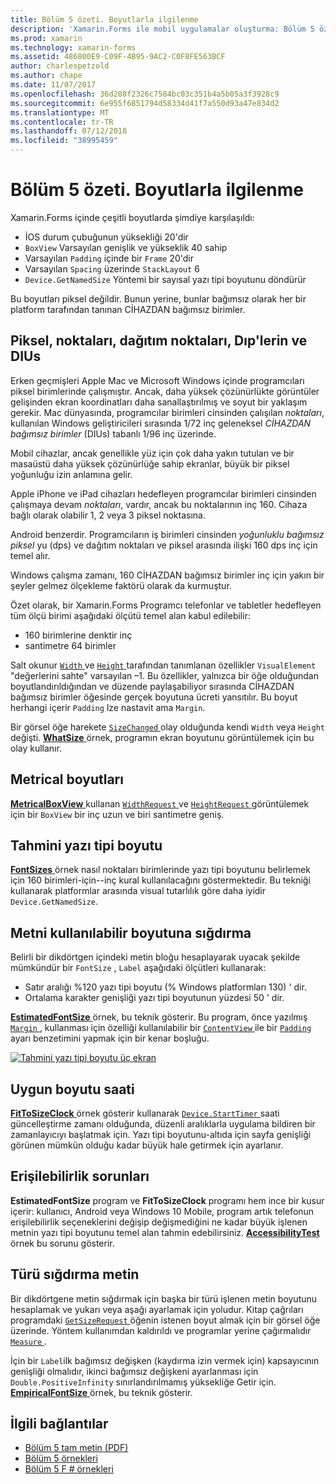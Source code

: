 ```yaml
---
title: Bölüm 5 özeti. Boyutlarla ilgilenme
description: 'Xamarin.Forms ile mobil uygulamalar oluşturma: Bölüm 5 özeti. Boyutlarla ilgilenme'
ms.prod: xamarin
ms.technology: xamarin-forms
ms.assetid: 486800E9-C09F-4B95-9AC2-C0F8FE563BCF
author: charlespetzold
ms.author: chape
ms.date: 11/07/2017
ms.openlocfilehash: 36d208f2326c7584bc03c351b4a5b05a3f3928c9
ms.sourcegitcommit: 6e955f6851794d58334d41f7a550d93a47e834d2
ms.translationtype: MT
ms.contentlocale: tr-TR
ms.lasthandoff: 07/12/2018
ms.locfileid: "38995459"
---
```

# <a name="summary-of-chapter-5-dealing-with-sizes"></a>Bölüm 5 özeti. Boyutlarla ilgilenme

Xamarin.Forms içinde çeşitli boyutlarda şimdiye karşılaşıldı:

- İOS durum çubuğunun yüksekliği 20'dir
- `BoxView` Varsayılan genişlik ve yükseklik 40 sahip
- Varsayılan `Padding` içinde bir `Frame` 20'dir
- Varsayılan `Spacing` üzerinde `StackLayout` 6
- `Device.GetNamedSize` Yöntemi bir sayısal yazı tipi boyutunu döndürür

Bu boyutları piksel değildir. Bunun yerine, bunlar bağımsız olarak her bir platform tarafından tanınan CİHAZDAN bağımsız birimler.

## <a name="pixels-points-dps-dips-and-dius"></a>Piksel, noktaları, dağıtım noktaları, Dıp'lerin ve DIUs

Erken geçmişleri Apple Mac ve Microsoft Windows içinde programcıları piksel birimlerinde çalışmıştır. Ancak, daha yüksek çözünürlükte görüntüler gelişinden ekran koordinatları daha sanallaştırılmış ve soyut bir yaklaşım gerekir. Mac dünyasında, programcılar birimleri cinsinden çalışılan *noktaları*, kullanılan Windows geliştiricileri sırasında 1/72 inç geleneksel *CİHAZDAN bağımsız birimler* (DIUs) tabanlı 1/96 inç üzerinde.

Mobil cihazlar, ancak genellikle yüz için çok daha yakın tutulan ve bir masaüstü daha yüksek çözünürlüğe sahip ekranlar, büyük bir piksel yoğunluğu izin anlamına gelir.

Apple iPhone ve iPad cihazları hedefleyen programcılar birimleri cinsinden çalışmaya devam *noktaları*, vardır, ancak bu noktalarının inç 160. Cihaza bağlı olarak olabilir 1, 2 veya 3 piksel noktasına.

Android benzerdir. Programcıların iş birimleri cinsinden *yoğunluklu bağımsız piksel* yu (dps) ve dağıtım noktaları ve piksel arasında ilişki 160 dps inç için temel alır.

Windows çalışma zamanı, 160 CİHAZDAN bağımsız birimler inç için yakın bir şeyler gelmez ölçekleme faktörü olarak da kurmuştur.

Özet olarak, bir Xamarin.Forms Programcı telefonlar ve tabletler hedefleyen tüm ölçü birimi aşağıdaki ölçütü temel alan kabul edilebilir:

- 160 birimlerine denktir inç
- santimetre 64 birimler

Salt okunur [ `Width` ](xref:Xamarin.Forms.VisualElement.Width) ve [ `Height` ](xref:Xamarin.Forms.VisualElement.Height) tarafından tanımlanan özellikler `VisualElement` "değerlerini sahte" varsayılan &ndash;1. Bu özellikler, yalnızca bir öğe olduğundan boyutlandırıldığından ve düzende paylaşabiliyor sırasında CİHAZDAN bağımsız birimler öğesinde gerçek boyutuna ücreti yansıtılır. Bu boyut herhangi içerir `Padding` lze nastavit ama `Margin`.

Bir görsel öğe harekete [ `SizeChanged` ](xref:Xamarin.Forms.VisualElement.SizeChanged) olay olduğunda kendi `Width` veya `Height` değişti. [ **WhatSize** ](https://github.com/xamarin/xamarin-forms-book-samples/tree/master/Chapter05/WhatSize) örnek, programın ekran boyutunu görüntülemek için bu olay kullanır.

## <a name="metrical-sizes"></a>Metrical boyutları

[ **MetricalBoxView** ](https://github.com/xamarin/xamarin-forms-book-samples/tree/master/Chapter05/MetricalBoxView) kullanan [ `WidthRequest` ](xref:Xamarin.Forms.VisualElement.WidthRequest) ve [ `HeightRequest` ](xref:Xamarin.Forms.VisualElement.HeightRequest) görüntülemek için bir `BoxView` bir inç uzun ve biri santimetre geniş.

## <a name="estimated-font-sizes"></a>Tahmini yazı tipi boyutu

[ **FontSizes** ](https://github.com/xamarin/xamarin-forms-book-samples/tree/master/Chapter05/FontSizes) örnek nasıl noktaları birimlerinde yazı tipi boyutunu belirlemek için 160 birimleri-için--inç kural kullanılacağını göstermektedir. Bu tekniği kullanarak platformlar arasında visual tutarlılık göre daha iyidir `Device.GetNamedSize`.

## <a name="fitting-text-to-available-size"></a>Metni kullanılabilir boyutuna sığdırma

Belirli bir dikdörtgen içindeki metin bloğu hesaplayarak uyacak şekilde mümkündür bir `FontSize` , `Label` aşağıdaki ölçütleri kullanarak:

- Satır aralığı %120 yazı tipi boyutu (% Windows platformları 130) ' dir.
- Ortalama karakter genişliği yazı tipi boyutunun yüzdesi 50 ' dir.

[ **EstimatedFontSize** ](https://github.com/xamarin/xamarin-forms-book-samples/tree/master/Chapter05/EstimatedFontSize) örnek, bu teknik gösterir. Bu program, önce yazılmış [ `Margin` ](xref:Xamarin.Forms.View.Margin) , kullanması için özelliği kullanılabilir bir [ `ContentView` ](xref:Xamarin.Forms.ContentView) ile bir [ `Padding` ](xref:Xamarin.Forms.Layout.Padding) ayarı benzetimini yapmak için bir kenar boşluğu.

[![Tahmini yazı tipi boyutu üç ekran](images/ch05fg07-small.png "metin sığdırmak için kullanılabilen boyut")](images/ch05fg07-large.png#lightbox "metin sığdırmak için kullanılabilen boyut")

## <a name="a-fit-to-size-clock"></a>Uygun boyutu saati

[ **FitToSizeClock** ](https://github.com/xamarin/xamarin-forms-book-samples/tree/master/Chapter05/FitToSizeClock) örnek gösterir kullanarak [ `Device.StartTimer` ](xref:Xamarin.Forms.Device.StartTimer(System.TimeSpan,System.Func{System.Boolean})) saati güncelleştirme zamanı olduğunda, düzenli aralıklarla uygulama bildiren bir zamanlayıcıyı başlatmak için. Yazı tipi boyutunu-altıda için sayfa genişliği görünen mümkün olduğu kadar büyük hale getirmek için ayarlanır.

## <a name="accessibility-issues"></a>Erişilebilirlik sorunları

**EstimatedFontSize** program ve **FitToSizeClock** programı hem ince bir kusur içerir: kullanıcı, Android veya Windows 10 Mobile, program artık telefonun erişilebilirlik seçeneklerini değişip değişmediğini ne kadar büyük işlenen metnin yazı tipi boyutunu temel alan tahmin edebilirsiniz. [ **AccessibilityTest** ](https://github.com/xamarin/xamarin-forms-book-samples/tree/master/Chapter05/AccessibilityTest) örnek bu sorunu gösterir.

## <a name="empirically-fitting-text"></a>Türü sığdırma metin

Bir dikdörtgene metin sığdırmak için başka bir türü işlenen metin boyutunu hesaplamak ve yukarı veya aşağı ayarlamak için yoludur. Kitap çağrıları programdaki [ `GetSizeRequest` ](xref:Xamarin.Forms.VisualElement.GetSizeRequest(System.Double,System.Double)) öğenin istenen boyut almak için bir görsel öğe üzerinde. Yöntem kullanımdan kaldırıldı ve programlar yerine çağırmalıdır [ `Measure` ](xref:Xamarin.Forms.VisualElement.Measure(System.Double,System.Double,Xamarin.Forms.MeasureFlags)).

İçin bir `Label`ilk bağımsız değişken (kaydırma izin vermek için) kapsayıcının genişliği olmalıdır, ikinci bağımsız değişkeni ayarlanması için `Double.PositiveInfinity` sınırlandırılmamış yüksekliğe Getir için. [ **EmpiricalFontSize** ](https://github.com/xamarin/xamarin-forms-book-samples/tree/master/Chapter05/EmpiricalFontSize) örnek, bu teknik gösterir.



## <a name="related-links"></a>İlgili bağlantılar

- [Bölüm 5 tam metin (PDF)](https://download.xamarin.com/developer/xamarin-forms-book/XamarinFormsBook-Ch05-Apr2016.pdf)
- [Bölüm 5 örnekleri](https://github.com/xamarin/xamarin-forms-book-samples/tree/master/Chapter05)
- [Bölüm 5 F # örnekleri](https://github.com/xamarin/xamarin-forms-book-samples/tree/master/Chapter05/FS)
